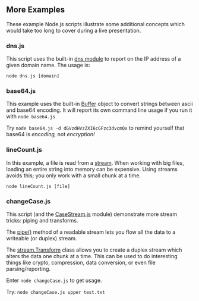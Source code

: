 ## More Examples

These example Node.js scripts illustrate some additional concepts
which would take too long to cover during a live presentation.


### dns.js

This script uses the built-in [dns module](http://nodejs.org/api/dns.html)
to report on the IP address of a given domain name.
The usage is:

```
node dns.js [domain]
```


### base64.js

This example uses the built-in [Buffer](http://nodejs.org/api/buffer.html)
object to convert strings between ascii and base64 encoding.
It will report its own command line usage if you run it with `node base64.js`

Try `node base64.js -d dGVzdHVzZXI6cGFzc3dvcmQx` to remind yourself that
base64 is _encoding,_ not _encryption!_


### lineCount.js

In this example, a file is read from a [stream](http://nodejs.org/api/stream.html).
When working with big files, loading an entire string into memory can be expensive.
Using streams avoids this; you only work with a small chunk at a time.

```
node lineCount.js [file]
```


### changeCase.js

This script (and the [CaseStream.js](./CaseStream.js) module) demonstrate more stream tricks:
piping and transforms.

The [pipe()](http://nodejs.org/api/stream.html#stream_readable_pipe_destination_options)
method of a readable stream lets you flow all the data to a writeable (or duplex) stream.

The [stream.Transform](http://nodejs.org/api/stream.html#stream_class_stream_transform)
class allows you to create a duplex stream which alters the data one chunk at a time.
This can be used to do interesting things like crypto, compression,
data conversion, or even file parsing/reporting.

Enter `node changeCase.js` to get usage.

Try: `node changeCase.js upper test.txt`
